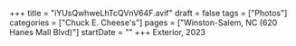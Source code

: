 +++
title = "iYUsQwhweLhTcQVnV64F.avif"
draft = false
tags = ["Photos"]
categories = ["Chuck E. Cheese's"]
pages = ["Winston-Salem, NC (620 Hanes Mall Blvd)"]
startDate = ""
+++
Exterior, 2023
